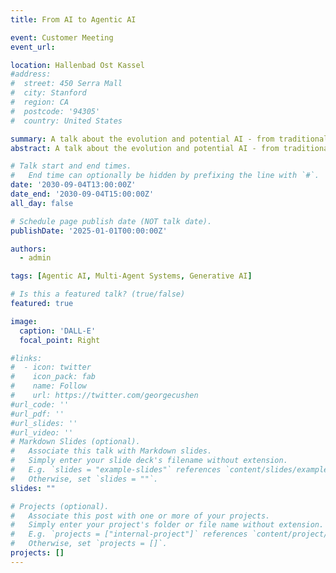 ```yaml
---
title: From AI to Agentic AI

event: Customer Meeting
event_url: 

location: Hallenbad Ost Kassel
#address:
#  street: 450 Serra Mall
#  city: Stanford
#  region: CA
#  postcode: '94305'
#  country: United States

summary: A talk about the evolution and potential AI - from traditional ML to agentic AI solution!
abstract: A talk about the evolution and potential AI - from traditional ML to agentic AI solution!

# Talk start and end times.
#   End time can optionally be hidden by prefixing the line with `#`.
date: '2030-09-04T13:00:00Z'
date_end: '2030-09-04T15:00:00Z'
all_day: false

# Schedule page publish date (NOT talk date).
publishDate: '2025-01-01T00:00:00Z'

authors:
  - admin

tags: [Agentic AI, Multi-Agent Systems, Generative AI]

# Is this a featured talk? (true/false)
featured: true

image:
  caption: 'DALL-E'
  focal_point: Right

#links:
#  - icon: twitter
#    icon_pack: fab
#    name: Follow
#    url: https://twitter.com/georgecushen
#url_code: ''
#url_pdf: ''
#url_slides: ''
#url_video: ''
# Markdown Slides (optional).
#   Associate this talk with Markdown slides.
#   Simply enter your slide deck's filename without extension.
#   E.g. `slides = "example-slides"` references `content/slides/example-slides.md`.
#   Otherwise, set `slides = ""`.
slides: ""

# Projects (optional).
#   Associate this post with one or more of your projects.
#   Simply enter your project's folder or file name without extension.
#   E.g. `projects = ["internal-project"]` references `content/project/deep-learning/index.md`.
#   Otherwise, set `projects = []`.
projects: []
---
```

